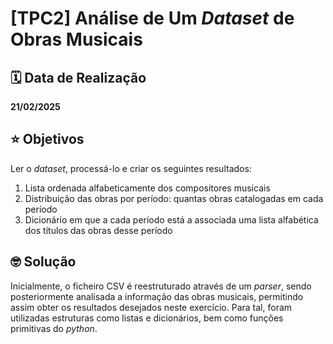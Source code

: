 # [TPC2] Análise de Um *Dataset* de Obras Musicais

## 🗓️ Data de Realização

**21/02/2025**

## ⭐ Objetivos

Ler o *dataset*, processá-lo e criar os seguintes resultados:
1. Lista ordenada alfabeticamente dos compositores musicais
2. Distribuição das obras por período: quantas obras catalogadas em cada período
3. Dicionário em que a cada período está a associada uma lista alfabética dos títulos das obras desse período

## 🤓 Solução

Inicialmente, o ficheiro CSV é reestruturado através de um *parser*, sendo posteriormente analisada a informação das obras musicais, permitindo assim obter os resultados desejados neste exercício. Para tal, foram utilizadas estruturas como listas e dicionários, bem como funções primitivas do *python*.
